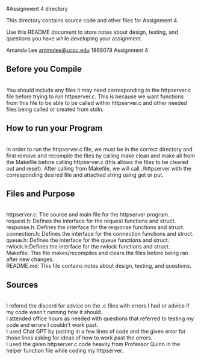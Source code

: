 #Assignment 4 directory

This directory contains source code and other files for Assignment 4.

Use this README document to store notes about design, testing, and
questions you have while developing your assignment.

Amanda Lee
ammolee@ucsc.edu
1868079
Assignment 4

<h2>Before you Compile</h2><br>
You should include any files it may need corresponding to the httpserver.c file before trying to run httpserver.c. This is because we want functions from this file to be able to be called within httpserver.c and other needed files being called or created from stdin.

<h2>How to run your Program</h2><br>
In order to run the httpserver.c file, we must be in the correct directory and first remove and recompile the files by calling make clean and make all from the Makefile before calling httpserver.c (this allows the files to be cleared out and reset). After calling from Makefile, we will call ./httpserver <port> with the corresponding desired file and attached string using get or put.

<h2>Files and Purpose</h2><br>
httpserver.c: The source and main file for the httpserver program.<br>
request.h: Defines the interface for the request functions and struct.<br>
response.h: Defines the interface for the response functions and struct.<br>
connection.h: Defines the interface for the connection functions and struct.<br>
queue.h: Defines the interface for the queue functions and struct.<br>
rwlock.h:Defines the interface for the rwlock functions and struct. <br>
Makefile: This file makes/recompiles and clears the files before being ran after new changes.<br>
README.md: This file contains notes about design, testing, and questions.<br>

<h2>Sources</h2><br>
I refered the discord for advice on the .c files with errors I had or advice if my code wasn't running how it should.<br>
I attended office hours as needed with questions that referred to testing my code and errors I couldn't work past.<br>
I used Chat GPT by pasting in a few lines of code and the given error for those lines asking for ideas of how to work past the errors.<br>
I used the given httpserver.c code heavily from Professor Quinn in the helper function file while coding my httpserver.<br>
